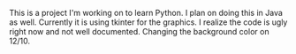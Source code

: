 This is a project I'm working on to learn Python.  I plan on doing this in Java as well.
Currently it is using tkinter for the graphics.  I realize the code is ugly right now and not well documented.
Changing the background color on 12/10.